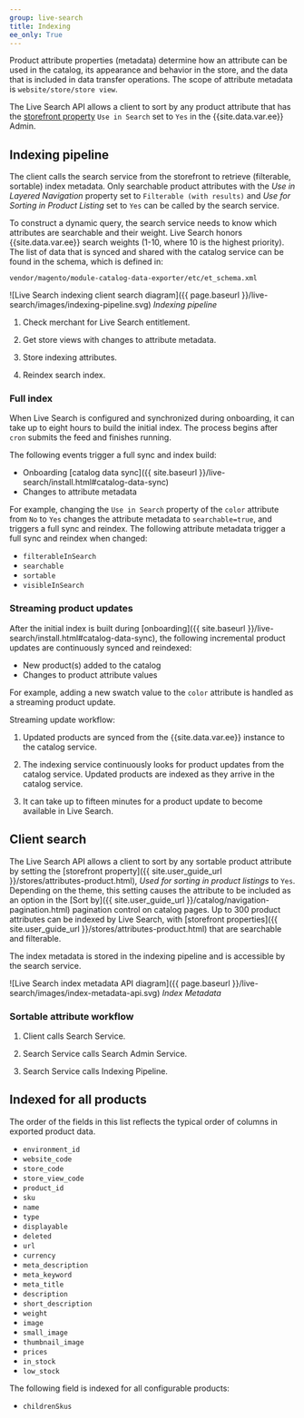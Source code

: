 ```yaml
---
group: live-search
title: Indexing
ee_only: True
---
```


Product attribute properties (metadata) determine how an attribute can be used in the catalog, its appearance and behavior in the store, and the data that is included in data transfer operations. The scope of attribute metadata is `website/store/store view`.

The Live Search API allows a client to sort by any product attribute that has the [storefront property](https://docs.magento.com/user-guide/stores/attributes-product.html) `Use in Search` set to `Yes` in the {{site.data.var.ee}} Admin.

## Indexing pipeline

The client calls the search service from the storefront to retrieve (filterable, sortable) index metadata. Only searchable product attributes with the _Use in Layered Navigation_ property set to `Filterable (with results)` and _Use for Sorting in Product Listing_ set to `Yes` can be called by the search service.

To construct a dynamic query, the search service needs to know which attributes are searchable and their weight. Live Search honors {{site.data.var.ee}} search weights (1-10, where 10 is the highest priority). The list of data that is synced and shared with the catalog service can be found in the schema, which is defined in:

`vendor/magento/module-catalog-data-exporter/etc/et_schema.xml`

![Live Search indexing client search diagram]({{ page.baseurl }}/live-search/images/indexing-pipeline.svg)
_Indexing pipeline_

1. Check merchant for Live Search entitlement.

1. Get store views with changes to attribute metadata.

1. Store indexing attributes.

1. Reindex search index.

### Full index

When Live Search is configured and synchronized during onboarding, it can take up to eight hours to build the initial index. The process begins after `cron` submits the feed and finishes running.

The following events trigger a full sync and index build:

-  Onboarding [catalog data sync]({{ site.baseurl }}/live-search/install.html#catalog-data-sync)
-  Changes to attribute metadata

For example, changing the `Use in Search` property of the `color` attribute from `No` to `Yes` changes the attribute metadata to `searchable=true`, and triggers a full sync and reindex. The following attribute metadata trigger a full sync and reindex when changed:

-  `filterableInSearch`
-  `searchable`
-  `sortable`
-  `visibleInSearch`

### Streaming product updates

After the initial index is built during [onboarding]({{ site.baseurl }}/live-search/install.html#catalog-data-sync), the following incremental product updates are continuously synced and reindexed:

-  New product(s) added to the catalog
-  Changes to product attribute values

For example, adding a new swatch value to the `color` attribute is handled as a streaming product update.

Streaming update workflow:

1. Updated products are synced from the {{site.data.var.ee}} instance to the catalog service.

1. The indexing service continuously looks for product updates from the catalog service. Updated products are indexed as they arrive in the catalog service.

1. It can take up to fifteen minutes for a product update to become available in Live Search.

## Client search

The Live Search API allows a client to sort by any sortable product attribute by setting the [storefront property]({{ site.user_guide_url }}/stores/attributes-product.html), _Used for sorting in product listings_ to `Yes`. Depending on the theme, this setting causes the attribute to be included as an option in the [Sort by]({{ site.user_guide_url }}/catalog/navigation-pagination.html) pagination control on catalog pages. Up to 300 product attributes can be indexed by Live Search, with [storefront properties]({{ site.user_guide_url }}/stores/attributes-product.html) that are searchable and filterable.

The index metadata is stored in the indexing pipeline and is accessible by the search service.

![Live Search index metadata API diagram]({{ page.baseurl }}/live-search/images/index-metadata-api.svg)
_Index Metadata_

### Sortable attribute workflow

1. Client calls Search Service.

1. Search Service calls Search Admin Service.

1. Search Service calls Indexing Pipeline.

## Indexed for all products

The order of the fields in this list reflects the typical order of columns in exported product data.

-  `environment_id`
-  `website_code`
-  `store_code`
-  `store_view_code`
-  `product_id`
-  `sku`
-  `name`
-  `type`
-  `displayable`
-  `deleted`
-  `url`
-  `currency`
-  `meta_description`
-  `meta_keyword`
-  `meta_title`
-  `description`
-  `short_description`
-  `weight`
-  `image`
-  `small_image`
-  `thumbnail_image`
-  `prices`
-  `in_stock`
-  `low_stock`

The following field is indexed for all configurable products:

-  `childrenSkus`
